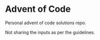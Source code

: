 # Advent of Code

Personal advent of code solutions repo.

Not sharing the inputs as per the guidelines.
